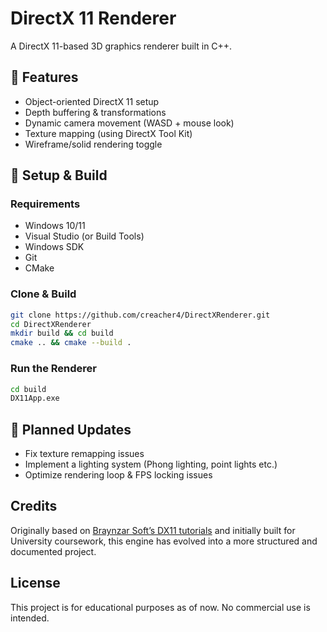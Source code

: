 # DirectX 11 Renderer

A DirectX 11-based 3D graphics renderer built in C++.

## 📌 Features
- Object-oriented DirectX 11 setup
- Depth buffering & transformations
- Dynamic camera movement (WASD + mouse look)
- Texture mapping (using DirectX Tool Kit)
- Wireframe/solid rendering toggle

## 🚀 Setup & Build
### **Requirements**
- Windows 10/11
- Visual Studio (or Build Tools)
- Windows SDK
- Git
- CMake

### **Clone & Build**
```sh
git clone https://github.com/creacher4/DirectXRenderer.git
cd DirectXRenderer
mkdir build && cd build
cmake .. && cmake --build .
```

### **Run the Renderer**
```sh
cd build
DX11App.exe
```

## 🔄 Planned Updates
- Fix texture remapping issues
- Implement a lighting system (Phong lighting, point lights etc.)
- Optimize rendering loop & FPS locking issues

## Credits

Originally based on [Braynzar Soft’s DX11 tutorials](https://www.braynzarsoft.net/viewtutorial/q16390-braynzar-soft-directx-11-tutorials) and initially built for University coursework, this engine has evolved into a more structured and documented project.

## License

This project is for educational purposes as of now. No commercial use is intended.
